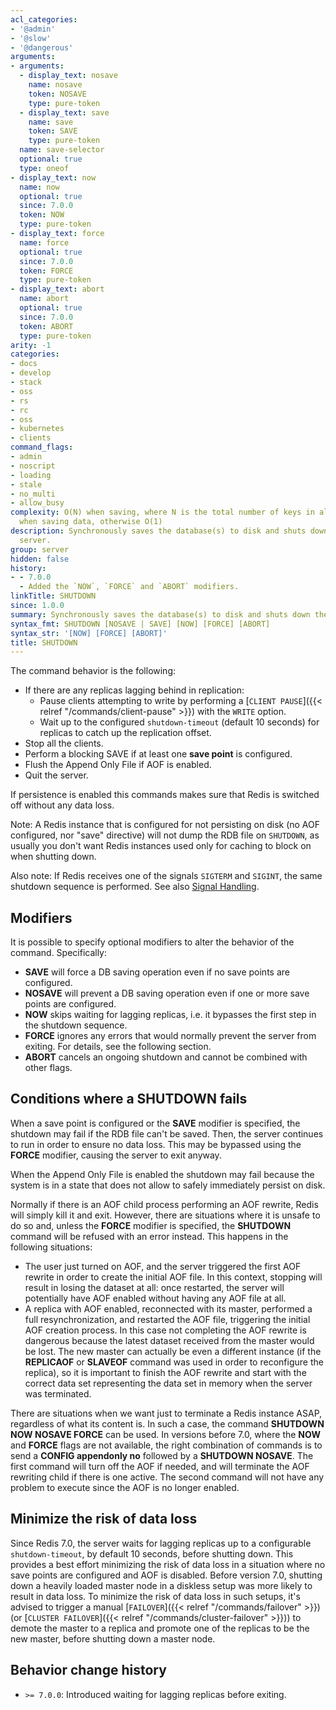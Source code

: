 ```yaml
---
acl_categories:
- '@admin'
- '@slow'
- '@dangerous'
arguments:
- arguments:
  - display_text: nosave
    name: nosave
    token: NOSAVE
    type: pure-token
  - display_text: save
    name: save
    token: SAVE
    type: pure-token
  name: save-selector
  optional: true
  type: oneof
- display_text: now
  name: now
  optional: true
  since: 7.0.0
  token: NOW
  type: pure-token
- display_text: force
  name: force
  optional: true
  since: 7.0.0
  token: FORCE
  type: pure-token
- display_text: abort
  name: abort
  optional: true
  since: 7.0.0
  token: ABORT
  type: pure-token
arity: -1
categories:
- docs
- develop
- stack
- oss
- rs
- rc
- oss
- kubernetes
- clients
command_flags:
- admin
- noscript
- loading
- stale
- no_multi
- allow_busy
complexity: O(N) when saving, where N is the total number of keys in all databases
  when saving data, otherwise O(1)
description: Synchronously saves the database(s) to disk and shuts down the Redis
  server.
group: server
hidden: false
history:
- - 7.0.0
  - Added the `NOW`, `FORCE` and `ABORT` modifiers.
linkTitle: SHUTDOWN
since: 1.0.0
summary: Synchronously saves the database(s) to disk and shuts down the Redis server.
syntax_fmt: SHUTDOWN [NOSAVE | SAVE] [NOW] [FORCE] [ABORT]
syntax_str: '[NOW] [FORCE] [ABORT]'
title: SHUTDOWN
---
```

The command behavior is the following:

* If there are any replicas lagging behind in replication:
  * Pause clients attempting to write by performing a [`CLIENT PAUSE`]({{< relref "/commands/client-pause" >}}) with the `WRITE` option.
  * Wait up to the configured `shutdown-timeout` (default 10 seconds) for replicas to catch up the replication offset.
* Stop all the clients.
* Perform a blocking SAVE if at least one **save point** is configured.
* Flush the Append Only File if AOF is enabled.
* Quit the server.

If persistence is enabled this commands makes sure that Redis is switched off
without any data loss.

Note: A Redis instance that is configured for not persisting on disk (no AOF
configured, nor "save" directive) will not dump the RDB file on `SHUTDOWN`, as
usually you don't want Redis instances used only for caching to block on when
shutting down.

Also note: If Redis receives one of the signals `SIGTERM` and `SIGINT`, the same shutdown sequence is performed.
See also [Signal Handling](/topics/signals).

## Modifiers

It is possible to specify optional modifiers to alter the behavior of the command.
Specifically:

* **SAVE** will force a DB saving operation even if no save points are configured.
* **NOSAVE** will prevent a DB saving operation even if one or more save points are configured.
* **NOW** skips waiting for lagging replicas, i.e. it bypasses the first step in the shutdown sequence.
* **FORCE** ignores any errors that would normally prevent the server from exiting.
  For details, see the following section.
* **ABORT** cancels an ongoing shutdown and cannot be combined with other flags.

## Conditions where a SHUTDOWN fails

When a save point is configured or the **SAVE** modifier is specified, the shutdown may fail if the RDB file can't be saved.
Then, the server continues to run in order to ensure no data loss.
This may be bypassed using the **FORCE** modifier, causing the server to exit anyway.

When the Append Only File is enabled the shutdown may fail because the
system is in a state that does not allow to safely immediately persist
on disk.

Normally if there is an AOF child process performing an AOF rewrite, Redis
will simply kill it and exit.
However, there are situations where it is unsafe to do so and, unless the **FORCE** modifier is specified, the **SHUTDOWN** command will be refused with an error instead.
This happens in the following situations:

* The user just turned on AOF, and the server triggered the first AOF rewrite in order to create the initial AOF file. In this context, stopping will result in losing the dataset at all: once restarted, the server will potentially have AOF enabled without having any AOF file at all.
* A replica with AOF enabled, reconnected with its master, performed a full resynchronization, and restarted the AOF file, triggering the initial AOF creation process. In this case not completing the AOF rewrite is dangerous because the latest dataset received from the master would be lost. The new master can actually be even a different instance (if the **REPLICAOF** or **SLAVEOF** command was used in order to reconfigure the replica), so it is important to finish the AOF rewrite and start with the correct data set representing the data set in memory when the server was terminated.

There are situations when we want just to terminate a Redis instance ASAP, regardless of what its content is.
In such a case, the command **SHUTDOWN NOW NOSAVE FORCE** can be used.
In versions before 7.0, where the **NOW** and **FORCE** flags are not available, the right combination of commands is to send a **CONFIG appendonly no** followed by a **SHUTDOWN NOSAVE**.
The first command will turn off the AOF if needed, and will terminate the AOF rewriting child if there is one active.
The second command will not have any problem to execute since the AOF is no longer enabled.

## Minimize the risk of data loss

Since Redis 7.0, the server waits for lagging replicas up to a configurable `shutdown-timeout`, by default 10 seconds, before shutting down.
This provides a best effort minimizing the risk of data loss in a situation where no save points are configured and AOF is disabled.
Before version 7.0, shutting down a heavily loaded master node in a diskless setup was more likely to result in data loss.
To minimize the risk of data loss in such setups, it's advised to trigger a manual [`FAILOVER`]({{< relref "/commands/failover" >}}) (or [`CLUSTER FAILOVER`]({{< relref "/commands/cluster-failover" >}})) to demote the master to a replica and promote one of the replicas to be the new master, before shutting down a master node.

## Behavior change history

*   `>= 7.0.0`: Introduced waiting for lagging replicas before exiting.